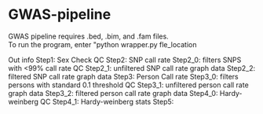 # GWAS-pipeline
GWAS pipeline requires .bed, .bim, and .fam files.   
To run the program, enter "python wrapper.py fle_location

Out info
Step1: Sex Check QC
Step2: SNP call rate
Step2_0: filters SNPS with <99% call rate QC
Step2_1: unfiltered SNP call rate graph data
Step2_2: filtered SNP call rate graph data
Step3: Person Call rate
Step3_0: filters persons with standard 0.1 threshold QC
Step3_1: unfiltered person call rate graph data
Step3_2: filtered person call rate graph data
Step4_0: Hardy-weinberg QC
Step4_1: Hardy-weinberg stats
Step5:
